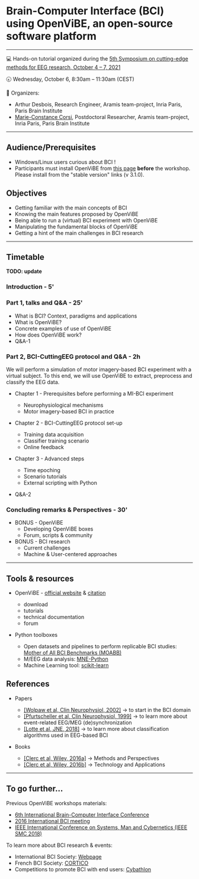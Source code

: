 # Brain-Computer Interface (BCI) using OpenViBE, an open-source software platform
---
:computer: Hands-on tutorial organized during the [5th Symposium on cutting-edge methods for EEG research, October 4 – 7, 2021](https://cuttingeeg2021.org)

:clock830: Wednesday, October 6, 8:30am – 11:30am (CEST)

:busts_in_silhouette: Organizers:

* Arthur Desbois, Research Engineer, Aramis team-project, Inria Paris, Paris Brain Institute
* [Marie-Constance Corsi](https://marieconstance-corsi.netlify.app), Postdoctoral Researcher, Aramis team-project, Inria Paris, Paris Brain Institute

---

## Audience/Prerequisites
* Windows/Linux users curious about BCI !
* Participants must install OpenViBE from [this page](http://openvibe.inria.fr/downloads/) **before** the workshop. Please install from the "stable version" links (v 3.1.0).

## Objectives
* Getting familiar with the main concepts of BCI
* Knowing the main features proposed by OpenViBE 
* Being able to run a (virtual) BCI experiment with OpenViBE
* Manipulating the fundamental blocks of OpenViBE
* Getting a hint of the main challenges in BCI research

---
## Timetable
**TODO: update**

### Introduction - 5'

### Part 1, talks and Q&A - 25'
* What is BCI? Context, paradigms and applications
* What is OpenViBE? 
* Concrete examples of use of OpenViBE
* How does OpenViBE work?
* Q&A-1

### Part 2, BCI-CuttingEEG protocol and Q&A - 2h
We will perform a simulation of motor imagery-based BCI experiment with a virtual subject. To this end, we will use OpenViBE to extract, preprocess and classify the EEG data.

* Chapter 1 - Prerequisites before performing a MI-BCI experiment
  * Neurophysiological mechanisms
  * Motor imagery-based BCI in practice
* Chapter 2 - BCI-CuttingEEG protocol set-up
  * Training data acquisition
  * Classifier training scenario
  * Online feedback  
* Chapter 3 - Advanced steps
  * Time epoching
  * Scenario tutorials
  * External scripting with Python

* Q&A-2


### Concluding remarks & Perspectives - 30'
* BONUS - OpenViBE
  * Developing OpenViBE boxes
  * Forum, scripts & community 
* BONUS - BCI research
  * Current challenges
  * Machine & User-centered approaches

---
## Tools & resources
* OpenViBE - [official website](http://openvibe.inria.fr) & [citation](https://hal.archives-ouvertes.fr/hal-00477153)
  * download
  * tutorials
  * technical documentation
  * forum

* Python toolboxes
  * Open datasets and pipelines to perform replicable BCI studies: [Mother of All BCI Benchmarks (MOABB)](https://github.com/NeuroTechX/moabb)
  * M/EEG data analysis: [MNE-Python](https://mne.tools/stable/index.html)
  * Machine Learning tool: [scikit-learn](https://scikit-learn.org/stable/)

## References
* Papers
  * [[Wolpaw et al, Clin Neurophysiol, 2002]](http://www.sciencedirect.com/science/article/pii/S1388245702000573) -> to start in the BCI domain
  * [[Pfurtscheller et al, Clin Neurophysiol, 1999]](https://www.sciencedirect.com/science/article/abs/pii/S1388245799001418) -> to learn more about event-related EEG/MEG (de)synchronization
  * [[Lotte et al, JNE, 2018]](https://iopscience.iop.org/article/10.1088/1741-2552/aab2f2) -> to learn more about classification algorithms used in EEG-based BCI
 
* Books
  * [[Clerc et al, Wiley, 2016a]](https://www.wiley.com/en-us/Brain+Computer+Interfaces+1%3A+Methods+and+Perspectives-p-9781848218260) -> Methods and Perspectives
  * [[Clerc et al, Wiley, 2016b]](https://www.wiley.com/en-us/Brain+Computer+Interfaces+2%3A+Technology+and+Applications-p-9781848219632) -> Technology and Applications

---
## To go further...
Previous OpenViBE workshops materials:
* [6th International Brain-Computer Interface Conference](http://openvibe.inria.fr/openvibe-workshop-2014-contents/)
* [2016 International BCI meeting](http://openvibe.inria.fr/the-2nd-international-openvibe-workshop-2016-contents/)
* [IEEE International Conference on Systems, Man and Cybernetics (IEEE SMC 2018)](http://openvibe.inria.fr/openvibe-workshop-2018/)


To learn more about BCI research & events:
* International BCI Society: [Webpage](http://bcisociety.org/)
* French BCI Society: [CORTICO](https://www.cortico.fr/)
* Competitions to promote BCI with end users: [Cybathlon](https://www.youtube.com/watch?v=5jGcNbQhbg8)
